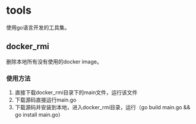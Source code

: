 # tools
使用go语言开发的工具集。
## docker_rmi
删除本地所有没有使用的docker image。
### 使用方法
1. 直接下载docker_rmi目录下的main文件，运行该文件
2. 下载源码直接运行main.go
3. 下载源码并安装到本地，进入docker_rmi目录，运行（go build main.go && go install main.go）

## 